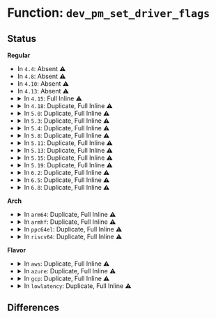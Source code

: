 # Function: <code>dev_pm_set_driver_flags</code>

## Status
<b>Regular</b>
<ul>
<li>
In <code>4.4</code>: Absent ⚠️
</li>
<li>
In <code>4.8</code>: Absent ⚠️
</li>
<li>
In <code>4.10</code>: Absent ⚠️
</li>
<li>
In <code>4.13</code>: Absent ⚠️
</li>
<li>
<details>
<summary>In <code>4.15</code>: Full Inline ⚠️</summary>

**Collision:** Unique Static

**Inline:** Full

**Transformation:** False

**Instances:**

```
In drivers/base/dd.c (ffffffff81648135)
Location: include/linux/device.h:1077
Inline: True
Inline callers:
  - drivers/base/dd.c:device_release_driver_internal
  - drivers/base/dd.c:driver_probe_device
```
</details>
</li>
<li>
<details>
<summary>In <code>4.18</code>: Duplicate, Full Inline ⚠️</summary>

**Collision:** Static Duplication

**Inline:** Full

**Transformation:** False

**Instances:**

```
In drivers/pci/pcie/portdrv_pci.c (ffffffff81530b34)
Location: include/linux/device.h:1122
Inline: True
```
```
In drivers/base/dd.c (ffffffff8168364f)
Location: include/linux/device.h:1122
Inline: True
Inline callers:
  - drivers/base/dd.c:device_release_driver_internal
  - drivers/base/dd.c:driver_probe_device
```
```
In drivers/i2c/busses/i2c-designware-platdrv.c (ffffffff817dba12)
Location: include/linux/device.h:1122
Inline: True
Inline callers:
  - drivers/i2c/busses/i2c-designware-platdrv.c:dw_i2c_plat_probe
```
</details>
</li>
<li>
<details>
<summary>In <code>5.0</code>: Duplicate, Full Inline ⚠️</summary>

**Collision:** Static Duplication

**Inline:** Full

**Transformation:** False

**Instances:**

```
In drivers/pwm/pwm-lpss-platform.c (ffffffff8152824d)
Location: include/linux/device.h:1175
Inline: True
Inline callers:
  - drivers/pwm/pwm-lpss-platform.c:pwm_lpss_probe_platform
```
```
In drivers/pci/pcie/portdrv_pci.c (ffffffff815480c4)
Location: include/linux/device.h:1175
Inline: True
```
```
In drivers/base/dd.c (ffffffff816a334a)
Location: include/linux/device.h:1175
Inline: True
Inline callers:
  - drivers/base/dd.c:device_release_driver_internal
  - drivers/base/dd.c:really_probe
```
```
In drivers/i2c/busses/i2c-designware-platdrv.c (ffffffff81802dbb)
Location: include/linux/device.h:1175
Inline: True
Inline callers:
  - drivers/i2c/busses/i2c-designware-platdrv.c:dw_i2c_plat_probe
```
</details>
</li>
<li>
<details>
<summary>In <code>5.3</code>: Duplicate, Full Inline ⚠️</summary>

**Collision:** Static Duplication

**Inline:** Full

**Transformation:** False

**Instances:**

```
In drivers/pwm/pwm-lpss-platform.c (ffffffff815574da)
Location: include/linux/device.h:1208
Inline: True
Inline callers:
  - drivers/pwm/pwm-lpss-platform.c:pwm_lpss_probe_platform
```
```
In drivers/pci/pcie/portdrv_pci.c (ffffffff81578147)
Location: include/linux/device.h:1208
Inline: True
```
```
In drivers/base/dd.c (ffffffff816dc17a)
Location: include/linux/device.h:1208
Inline: True
Inline callers:
  - drivers/base/dd.c:device_release_driver_internal
  - drivers/base/dd.c:really_probe
```
```
In drivers/i2c/busses/i2c-designware-platdrv.c (ffffffff818441c3)
Location: include/linux/device.h:1208
Inline: True
Inline callers:
  - drivers/i2c/busses/i2c-designware-platdrv.c:dw_i2c_plat_probe
```
</details>
</li>
<li>
<details>
<summary>In <code>5.4</code>: Duplicate, Full Inline ⚠️</summary>

**Collision:** Static Duplication

**Inline:** Full

**Transformation:** False

**Instances:**

```
In drivers/pwm/pwm-lpss-platform.c (ffffffff81578b0a)
Location: include/linux/device.h:1450
Inline: True
Inline callers:
  - drivers/pwm/pwm-lpss-platform.c:pwm_lpss_probe_platform
```
```
In drivers/pci/pcie/portdrv_pci.c (ffffffff815998cf)
Location: include/linux/device.h:1450
Inline: True
```
```
In drivers/base/dd.c (ffffffff817001b6)
Location: include/linux/device.h:1450
Inline: True
Inline callers:
  - drivers/base/dd.c:device_release_driver_internal
  - drivers/base/dd.c:really_probe
```
```
In drivers/i2c/busses/i2c-designware-platdrv.c (ffffffff81875b39)
Location: include/linux/device.h:1450
Inline: True
Inline callers:
  - drivers/i2c/busses/i2c-designware-platdrv.c:dw_i2c_plat_probe
```
</details>
</li>
<li>
<details>
<summary>In <code>5.8</code>: Duplicate, Full Inline ⚠️</summary>

**Collision:** Static Duplication

**Inline:** Full

**Transformation:** False

**Instances:**

```
In drivers/pwm/pwm-lpss-platform.c (ffffffff8161db1a)
Location: include/linux/device.h:757
Inline: True
Inline callers:
  - drivers/pwm/pwm-lpss-platform.c:pwm_lpss_probe_platform
```
```
In drivers/pci/pcie/portdrv_pci.c (ffffffff816390af)
Location: include/linux/device.h:757
Inline: True
```
```
In drivers/base/dd.c (ffffffff817b904e)
Location: include/linux/device.h:757
Inline: True
Inline callers:
  - drivers/base/dd.c:__device_release_driver
  - drivers/base/dd.c:really_probe
```
```
In drivers/i2c/busses/i2c-designware-platdrv.c (ffffffff8194a472)
Location: include/linux/device.h:757
Inline: True
Inline callers:
  - drivers/i2c/busses/i2c-designware-platdrv.c:dw_i2c_plat_probe
```
</details>
</li>
<li>
<details>
<summary>In <code>5.11</code>: Duplicate, Full Inline ⚠️</summary>

**Collision:** Static Duplication

**Inline:** Full

**Transformation:** False

**Instances:**

```
In drivers/pwm/pwm-lpss-platform.c (ffffffff8164435c)
Location: include/linux/device.h:725
Inline: True
Inline callers:
  - drivers/pwm/pwm-lpss-platform.c:pwm_lpss_probe_platform
```
```
In drivers/pci/pcie/portdrv_pci.c (ffffffff8165fb85)
Location: include/linux/device.h:725
Inline: True
Inline callers:
  - drivers/pci/pcie/portdrv_pci.c:pcie_portdrv_probe
```
```
In drivers/base/dd.c (ffffffff817cddd7)
Location: include/linux/device.h:725
Inline: True
Inline callers:
  - drivers/base/dd.c:__device_release_driver
  - drivers/base/dd.c:really_probe
```
```
In drivers/i2c/busses/i2c-designware-platdrv.c (ffffffff81950002)
Location: include/linux/device.h:725
Inline: True
Inline callers:
  - drivers/i2c/busses/i2c-designware-platdrv.c:dw_i2c_plat_probe
```
</details>
</li>
<li>
<details>
<summary>In <code>5.13</code>: Duplicate, Full Inline ⚠️</summary>

**Collision:** Static Duplication

**Inline:** Full

**Transformation:** False

**Instances:**

```
In drivers/pwm/pwm-lpss-platform.c (ffffffff816270bc)
Location: include/linux/device.h:731
Inline: True
Inline callers:
  - drivers/pwm/pwm-lpss-platform.c:pwm_lpss_probe_platform
```
```
In drivers/pci/pcie/portdrv_pci.c (ffffffff8164206e)
Location: include/linux/device.h:731
Inline: True
Inline callers:
  - drivers/pci/pcie/portdrv_pci.c:pcie_portdrv_probe
```
```
In drivers/base/dd.c (ffffffff817b17dc)
Location: include/linux/device.h:731
Inline: True
Inline callers:
  - drivers/base/dd.c:__device_release_driver
  - drivers/base/dd.c:really_probe
```
```
In drivers/i2c/busses/i2c-designware-platdrv.c (ffffffff81933eb4)
Location: include/linux/device.h:731
Inline: True
Inline callers:
  - drivers/i2c/busses/i2c-designware-platdrv.c:dw_i2c_plat_probe
```
</details>
</li>
<li>
<details>
<summary>In <code>5.15</code>: Duplicate, Full Inline ⚠️</summary>

**Collision:** Static Duplication

**Inline:** Full

**Transformation:** False

**Instances:**

```
In drivers/pwm/pwm-lpss-platform.c (ffffffff8169698a)
Location: include/linux/device.h:748
Inline: True
Inline callers:
  - drivers/pwm/pwm-lpss-platform.c:pwm_lpss_probe_platform
```
```
In drivers/pci/pcie/portdrv_pci.c (ffffffff816b2d40)
Location: include/linux/device.h:748
Inline: True
Inline callers:
  - drivers/pci/pcie/portdrv_pci.c:pcie_portdrv_probe
```
```
In drivers/base/dd.c (ffffffff8183aa7b)
Location: include/linux/device.h:748
Inline: True
Inline callers:
  - drivers/base/dd.c:__device_release_driver
  - drivers/base/dd.c:really_probe
```
```
In drivers/i2c/busses/i2c-designware-platdrv.c (ffffffff819d72b4)
Location: include/linux/device.h:748
Inline: True
Inline callers:
  - drivers/i2c/busses/i2c-designware-platdrv.c:dw_i2c_plat_probe
```
</details>
</li>
<li>
<details>
<summary>In <code>5.19</code>: Duplicate, Full Inline ⚠️</summary>

**Collision:** Static Duplication

**Inline:** Full

**Transformation:** False

**Instances:**

```
In drivers/pwm/pwm-lpss-platform.c (ffffffff817b78b4)
Location: include/linux/device.h:823
Inline: True
Inline callers:
  - drivers/pwm/pwm-lpss-platform.c:pwm_lpss_probe_platform
```
```
In drivers/pci/pcie/portdrv_pci.c (ffffffff817d676a)
Location: include/linux/device.h:823
Inline: True
Inline callers:
  - drivers/pci/pcie/portdrv_pci.c:pcie_portdrv_probe
```
```
In drivers/base/dd.c (ffffffff8197cc31)
Location: include/linux/device.h:823
Inline: True
Inline callers:
  - drivers/base/dd.c:device_unbind_cleanup
```
```
In drivers/i2c/busses/i2c-designware-platdrv.c (ffffffff81b3a01e)
Location: include/linux/device.h:823
Inline: True
Inline callers:
  - drivers/i2c/busses/i2c-designware-platdrv.c:dw_i2c_plat_probe
```
</details>
</li>
<li>
<details>
<summary>In <code>6.2</code>: Duplicate, Full Inline ⚠️</summary>

**Collision:** Static Duplication

**Inline:** Full

**Transformation:** False

**Instances:**

```
In drivers/pwm/pwm-lpss-platform.c (ffffffff818d207f)
Location: include/linux/device.h:820
Inline: True
Inline callers:
  - drivers/pwm/pwm-lpss-platform.c:pwm_lpss_probe_platform
```
```
In drivers/pci/pcie/portdrv.c (ffffffff818f7b5a)
Location: include/linux/device.h:820
Inline: True
Inline callers:
  - drivers/pci/pcie/portdrv.c:pcie_portdrv_probe
```
```
In drivers/base/dd.c (ffffffff81ae9e41)
Location: include/linux/device.h:820
Inline: True
Inline callers:
  - drivers/base/dd.c:device_unbind_cleanup
```
```
In drivers/i2c/busses/i2c-designware-platdrv.c (ffffffff81ccf99e)
Location: include/linux/device.h:820
Inline: True
Inline callers:
  - drivers/i2c/busses/i2c-designware-platdrv.c:dw_i2c_plat_probe
```
</details>
</li>
<li>
<details>
<summary>In <code>6.5</code>: Duplicate, Full Inline ⚠️</summary>

**Collision:** Static Duplication

**Inline:** Full

**Transformation:** False

**Instances:**

```
In drivers/pwm/pwm-lpss-platform.c (ffffffff8191507f)
Location: include/linux/device.h:946
Inline: True
Inline callers:
  - drivers/pwm/pwm-lpss-platform.c:pwm_lpss_probe_platform
```
```
In drivers/pci/pcie/portdrv.c (ffffffff8193afb3)
Location: include/linux/device.h:946
Inline: True
Inline callers:
  - drivers/pci/pcie/portdrv.c:pcie_portdrv_probe
```
```
In drivers/base/dd.c (ffffffff81b381c1)
Location: include/linux/device.h:946
Inline: True
Inline callers:
  - drivers/base/dd.c:device_unbind_cleanup
```
```
In drivers/i2c/busses/i2c-designware-platdrv.c (ffffffff81d37a97)
Location: include/linux/device.h:946
Inline: True
Inline callers:
  - drivers/i2c/busses/i2c-designware-platdrv.c:dw_i2c_plat_probe
```
</details>
</li>
<li>
<details>
<summary>In <code>6.8</code>: Duplicate, Full Inline ⚠️</summary>

**Collision:** Static Duplication

**Inline:** Full

**Transformation:** False

**Instances:**

```
In drivers/pwm/pwm-lpss-platform.c (ffffffff8195cfef)
Location: include/linux/device.h:978
Inline: True
Inline callers:
  - drivers/pwm/pwm-lpss-platform.c:pwm_lpss_probe_platform
```
```
In drivers/pci/pcie/portdrv.c (ffffffff81983e46)
Location: include/linux/device.h:978
Inline: True
Inline callers:
  - drivers/pci/pcie/portdrv.c:pcie_portdrv_probe
```
```
In drivers/base/dd.c (ffffffff81b8fc61)
Location: include/linux/device.h:978
Inline: True
Inline callers:
  - drivers/base/dd.c:device_unbind_cleanup
```
```
In drivers/i2c/busses/i2c-designware-platdrv.c (ffffffff81dedd17)
Location: include/linux/device.h:978
Inline: True
Inline callers:
  - drivers/i2c/busses/i2c-designware-platdrv.c:dw_i2c_plat_probe
```
</details>
</li>
</ul>
<b>Arch</b>
<ul>
<li>
<details>
<summary>In <code>arm64</code>: Duplicate, Full Inline ⚠️</summary>

**Collision:** Static Duplication

**Inline:** Full

**Transformation:** False

**Instances:**

```
In drivers/pci/pcie/portdrv_pci.c (ffff800010701024)
Location: include/linux/device.h:1450
Inline: True
```
```
In drivers/base/dd.c (ffff8000108eb4dc)
Location: include/linux/device.h:1450
Inline: True
Inline callers:
  - drivers/base/dd.c:device_release_driver_internal
  - drivers/base/dd.c:really_probe
```
```
In drivers/i2c/busses/i2c-designware-platdrv.c (ffff800010aba97c)
Location: include/linux/device.h:1450
Inline: True
Inline callers:
  - drivers/i2c/busses/i2c-designware-platdrv.c:dw_i2c_plat_probe
```
</details>
</li>
<li>
<details>
<summary>In <code>armhf</code>: Duplicate, Full Inline ⚠️</summary>

**Collision:** Static Duplication

**Inline:** Full

**Transformation:** False

**Instances:**

```
In drivers/pci/pcie/portdrv_pci.c (c0898dc4)
Location: include/linux/device.h:1450
Inline: True
```
```
In drivers/base/dd.c (c09d95dc)
Location: include/linux/device.h:1450
Inline: True
Inline callers:
  - drivers/base/dd.c:device_release_driver_internal
  - drivers/base/dd.c:really_probe
```
```
In drivers/i2c/busses/i2c-designware-platdrv.c (c0b99ed0)
Location: include/linux/device.h:1450
Inline: True
Inline callers:
  - drivers/i2c/busses/i2c-designware-platdrv.c:dw_i2c_plat_probe
```
</details>
</li>
<li>
<details>
<summary>In <code>ppc64el</code>: Duplicate, Full Inline ⚠️</summary>

**Collision:** Static Duplication

**Inline:** Full

**Transformation:** False

**Instances:**

```
In drivers/base/dd.c (c000000000982b38)
Location: include/linux/device.h:1450
Inline: True
Inline callers:
  - drivers/base/dd.c:device_release_driver_internal
  - drivers/base/dd.c:really_probe
```
```
In drivers/i2c/busses/i2c-designware-platdrv.c (c000000000b9de4c)
Location: include/linux/device.h:1450
Inline: True
Inline callers:
  - drivers/i2c/busses/i2c-designware-platdrv.c:dw_i2c_plat_probe
```
</details>
</li>
<li>
<details>
<summary>In <code>riscv64</code>: Duplicate, Full Inline ⚠️</summary>

**Collision:** Static Duplication

**Inline:** Full

**Transformation:** False

**Instances:**

```
In drivers/pci/pcie/portdrv_pci.c (ffffffe0004cfe34)
Location: include/linux/device.h:1450
Inline: True
```
```
In drivers/base/dd.c (ffffffe00057f118)
Location: include/linux/device.h:1450
Inline: True
Inline callers:
  - drivers/base/dd.c:device_release_driver_internal
  - drivers/base/dd.c:really_probe
```
```
In drivers/i2c/busses/i2c-designware-platdrv.c (ffffffe0006bf2f2)
Location: include/linux/device.h:1450
Inline: True
Inline callers:
  - drivers/i2c/busses/i2c-designware-platdrv.c:dw_i2c_plat_probe
```
</details>
</li>
</ul>
<b>Flavor</b>
<ul>
<li>
<details>
<summary>In <code>aws</code>: Duplicate, Full Inline ⚠️</summary>

**Collision:** Static Duplication

**Inline:** Full

**Transformation:** False

**Instances:**

```
In drivers/pci/pcie/portdrv_pci.c (ffffffff8158d75f)
Location: include/linux/device.h:1450
Inline: True
```
```
In drivers/base/dd.c (ffffffff816c59a6)
Location: include/linux/device.h:1450
Inline: True
Inline callers:
  - drivers/base/dd.c:device_release_driver_internal
  - drivers/base/dd.c:really_probe
```
</details>
</li>
<li>
<details>
<summary>In <code>azure</code>: Duplicate, Full Inline ⚠️</summary>

**Collision:** Static Duplication

**Inline:** Full

**Transformation:** False

**Instances:**

```
In drivers/pci/pcie/portdrv_pci.c (ffffffff8157c29f)
Location: include/linux/device.h:1450
Inline: True
```
```
In drivers/base/dd.c (ffffffff816a0c26)
Location: include/linux/device.h:1450
Inline: True
Inline callers:
  - drivers/base/dd.c:device_release_driver_internal
  - drivers/base/dd.c:really_probe
```
</details>
</li>
<li>
<details>
<summary>In <code>gcp</code>: Duplicate, Full Inline ⚠️</summary>

**Collision:** Static Duplication

**Inline:** Full

**Transformation:** False

**Instances:**

```
In drivers/pwm/pwm-lpss-platform.c (ffffffff8156c85a)
Location: include/linux/device.h:1450
Inline: True
Inline callers:
  - drivers/pwm/pwm-lpss-platform.c:pwm_lpss_probe_platform
```
```
In drivers/pci/pcie/portdrv_pci.c (ffffffff8158d61f)
Location: include/linux/device.h:1450
Inline: True
```
```
In drivers/base/dd.c (ffffffff816f3e76)
Location: include/linux/device.h:1450
Inline: True
Inline callers:
  - drivers/base/dd.c:device_release_driver_internal
  - drivers/base/dd.c:really_probe
```
```
In drivers/i2c/busses/i2c-designware-platdrv.c (ffffffff8186afe9)
Location: include/linux/device.h:1450
Inline: True
Inline callers:
  - drivers/i2c/busses/i2c-designware-platdrv.c:dw_i2c_plat_probe
```
</details>
</li>
<li>
<details>
<summary>In <code>lowlatency</code>: Duplicate, Full Inline ⚠️</summary>

**Collision:** Static Duplication

**Inline:** Full

**Transformation:** False

**Instances:**

```
In drivers/pwm/pwm-lpss-platform.c (ffffffff81586d5a)
Location: include/linux/device.h:1450
Inline: True
Inline callers:
  - drivers/pwm/pwm-lpss-platform.c:pwm_lpss_probe_platform
```
```
In drivers/pci/pcie/portdrv_pci.c (ffffffff815a7acf)
Location: include/linux/device.h:1450
Inline: True
```
```
In drivers/base/dd.c (ffffffff8170e6a6)
Location: include/linux/device.h:1450
Inline: True
Inline callers:
  - drivers/base/dd.c:device_release_driver_internal
  - drivers/base/dd.c:really_probe
```
```
In drivers/i2c/busses/i2c-designware-platdrv.c (ffffffff81884f79)
Location: include/linux/device.h:1450
Inline: True
Inline callers:
  - drivers/i2c/busses/i2c-designware-platdrv.c:dw_i2c_plat_probe
```
</details>
</li>
</ul>

## Differences
